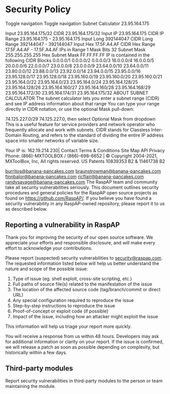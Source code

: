# Security Policy
Toggle navigation
Toggle navigation
 Subnet Calculator
23.95.164.175
 
Input
23.95.164.175/32
CIDR
23.95.164.175/32
Input IP
23.95.164.175
CIDR IP Range
23.95.164.175 - 23.95.164.175
Input Long
392144047
CIDR Long Range
392144047 - 392144047
Input Hex
17.5F.A4.AF
CIDR Hex Range
17.5F.A4.AF - 17.5F.A4.AF
IPs in Range
1
Mask Bits
32
Subnet Mask
255.255.255.255
Hex Subnet Mask
FF.FF.FF.FF
IP is contained in the following CIDR Blocks
0.0.0.0/1
0.0.0.0/2
0.0.0.0/3
16.0.0.0/4
16.0.0.0/5
20.0.0.0/6
22.0.0.0/7
23.0.0.0/8
23.0.0.0/9
23.64.0.0/10
23.64.0.0/11
23.80.0.0/12
23.88.0.0/13
23.92.0.0/14
23.94.0.0/15
23.95.0.0/16
23.95.128.0/17
23.95.128.0/18
23.95.160.0/19
23.95.160.0/20
23.95.160.0/21
23.95.164.0/22
23.95.164.0/23
23.95.164.0/24
23.95.164.128/25
23.95.164.128/26
23.95.164.160/27
23.95.164.160/28
23.95.164.168/29
23.95.164.172/30
23.95.164.174/31
23.95.164.175/32
ABOUT SUBNET CALCULATOR
The subnet calculator lets you enter a subnet range (CIDR) and see IP address information about that range You can type your range directly in CIDR notation, or use the optional Mask pull-down:

74.125.227.0/29
74.125.227.0, then select Optional Mask from dropdown
This is a useful feature for service providers and network operator who frequently allocate and work with subnets. CIDR stands for Classless Inter-Domain Routing, and refers to the standard of dividing the entire IP address space into smaller networks of variable size.

Your IP is: 162.19.214.230|  Contact Terms & Conditions Site Map API Privacy Phone: (866)-MXTOOLBOX / (866)-698-6652 |  © Copyright 2004-2021, MXToolBox, Inc, All rights reserved. US Patents 10839353 B2 & 11461738 B2
 
burritos@banana-pancakes.com braunstrowman@banana-pancakes.com finnbalor@banana-pancakes.com ricflair@banana-pancakes.com randysavage@banana-pancakes.com
The RaspAP team and community take all security vulnerabilities seriously. This document outlines security procedures and general policies for the RaspAP open source projects as found on https://github.com/RaspAP/.
If you believe you have found a security vulnerability in any RaspAP-owned repository, please report it to us as described below.

## Reporting a vulnerability in RaspAP

Thank you for improving the security of our open source software.
We appreciate your efforts and responsible disclosure, and will make every effort to acknowledge your contributions.

Please report (suspected) security vulnerabilities to [security@raspap.com](mailto:security@raspap.com). The requested information listed below will help us better understand the nature and scope of the possible issue:

1. Type of issue (eg. shell exploit, cross-site scripting, etc.)
2. Full paths of source file(s) related to the manifestation of the issue
3. The location of the affected source code (tag/branch/commit or direct URL)
4. Any special configuration required to reproduce the issue
5. Step-by-step instructions to reproduce the issue
6. Proof-of-concept or exploit code (if possible)
7. Impact of the issue, including how an attacker might exploit the issue

This information will help us triage your report more quickly.

You will receive a response from us within 48 hours. Developers may ask for additional information or clarity on your report.
If the issue is confirmed, we will release a patch as soon as possible depending on complexity, but historically within a few days.

## Third-party modules
Report security vulnerabilities in third-party modules to the person or team maintaining the module.
